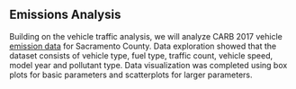 ## Emissions Analysis

Building on the vehicle traffic analysis, we will analyze CARB 2017 vehicle [emission data](https://www.arb.ca.gov/emfac/2017/) for Sacramento County. Data exploration showed that the dataset consists of vehicle type, fuel type, traffic count, vehicle speed, model year and pollutant type. Data visualization was completed using box plots for basic parameters and scatterplots for larger parameters.
